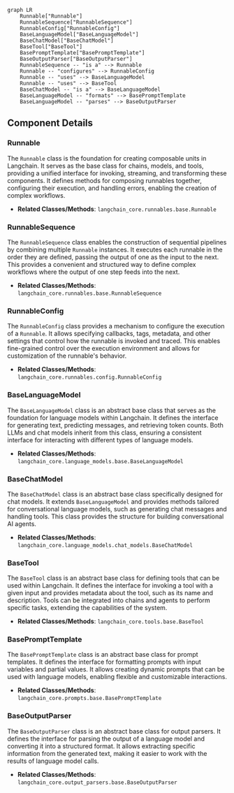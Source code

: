 ```mermaid
graph LR
    Runnable["Runnable"]
    RunnableSequence["RunnableSequence"]
    RunnableConfig["RunnableConfig"]
    BaseLanguageModel["BaseLanguageModel"]
    BaseChatModel["BaseChatModel"]
    BaseTool["BaseTool"]
    BasePromptTemplate["BasePromptTemplate"]
    BaseOutputParser["BaseOutputParser"]
    RunnableSequence -- "is a" --> Runnable
    Runnable -- "configures" --> RunnableConfig
    Runnable -- "uses" --> BaseLanguageModel
    Runnable -- "uses" --> BaseTool
    BaseChatModel -- "is a" --> BaseLanguageModel
    BaseLanguageModel -- "formats" --> BasePromptTemplate
    BaseLanguageModel -- "parses" --> BaseOutputParser
```

## Component Details

### Runnable
The `Runnable` class is the foundation for creating composable units in Langchain. It serves as the base class for chains, models, and tools, providing a unified interface for invoking, streaming, and transforming these components. It defines methods for composing runnables together, configuring their execution, and handling errors, enabling the creation of complex workflows.
- **Related Classes/Methods**: `langchain_core.runnables.base.Runnable`

### RunnableSequence
The `RunnableSequence` class enables the construction of sequential pipelines by combining multiple `Runnable` instances. It executes each runnable in the order they are defined, passing the output of one as the input to the next. This provides a convenient and structured way to define complex workflows where the output of one step feeds into the next.
- **Related Classes/Methods**: `langchain_core.runnables.base.RunnableSequence`

### RunnableConfig
The `RunnableConfig` class provides a mechanism to configure the execution of a `Runnable`. It allows specifying callbacks, tags, metadata, and other settings that control how the runnable is invoked and traced. This enables fine-grained control over the execution environment and allows for customization of the runnable's behavior.
- **Related Classes/Methods**: `langchain_core.runnables.config.RunnableConfig`

### BaseLanguageModel
The `BaseLanguageModel` class is an abstract base class that serves as the foundation for language models within Langchain. It defines the interface for generating text, predicting messages, and retrieving token counts. Both LLMs and chat models inherit from this class, ensuring a consistent interface for interacting with different types of language models.
- **Related Classes/Methods**: `langchain_core.language_models.base.BaseLanguageModel`

### BaseChatModel
The `BaseChatModel` class is an abstract base class specifically designed for chat models. It extends `BaseLanguageModel` and provides methods tailored for conversational language models, such as generating chat messages and handling tools. This class provides the structure for building conversational AI agents.
- **Related Classes/Methods**: `langchain_core.language_models.chat_models.BaseChatModel`

### BaseTool
The `BaseTool` class is an abstract base class for defining tools that can be used within Langchain. It defines the interface for invoking a tool with a given input and provides metadata about the tool, such as its name and description. Tools can be integrated into chains and agents to perform specific tasks, extending the capabilities of the system.
- **Related Classes/Methods**: `langchain_core.tools.base.BaseTool`

### BasePromptTemplate
The `BasePromptTemplate` class is an abstract base class for prompt templates. It defines the interface for formatting prompts with input variables and partial values. It allows creating dynamic prompts that can be used with language models, enabling flexible and customizable interactions.
- **Related Classes/Methods**: `langchain_core.prompts.base.BasePromptTemplate`

### BaseOutputParser
The `BaseOutputParser` class is an abstract base class for output parsers. It defines the interface for parsing the output of a language model and converting it into a structured format. It allows extracting specific information from the generated text, making it easier to work with the results of language model calls.
- **Related Classes/Methods**: `langchain_core.output_parsers.base.BaseOutputParser`
